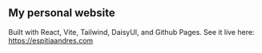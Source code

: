 ## My personal website

Built with React, Vite, Tailwind, DaisyUI, and Github Pages. See it live here: https://espitiaandres.com
